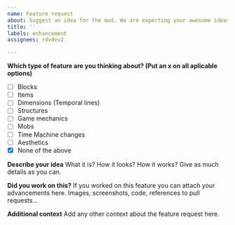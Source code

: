 ```yaml
---
name: Feature request
about: Suggest an idea for the mod. We are expecting your awesome ideas.
title: ''
labels: enhancement
assignees: rdvdev2

---
```


**Which type of feature are you thinking about? (Put an x on all aplicable options)**
 - [ ] Blocks
 - [ ] Items
 - [ ] Dimensions (Temporal lines)
 - [ ] Structures
 - [ ] Game mechanics
 - [ ] Mobs
 - [ ] Time Machine changes
 - [ ] Aesthetics
 - [x] None of the above

**Describe your idea**
What it is? How it looks? How it works? Give as much details as you can.

**Did you work on this?**
If you worked on this feature you can attach your advancements here. Images, screenshots, code, references to pull requests...

**Additional context**
Add any other context about the feature request here.

